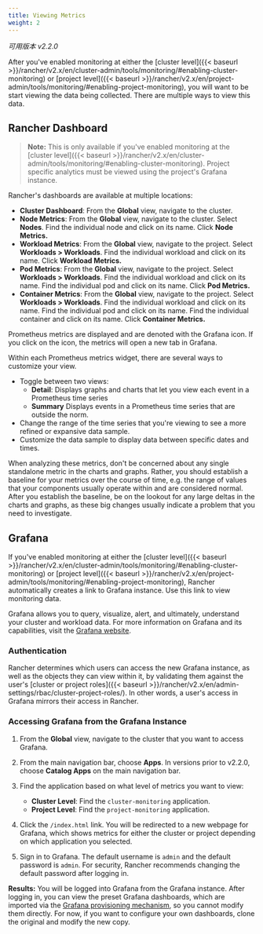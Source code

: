 ```yaml
---
title: Viewing Metrics
weight: 2
---
```


_可用版本 v2.2.0_

After you've enabled monitoring at either the [cluster level]({{< baseurl >}}/rancher/v2.x/en/cluster-admin/tools/monitoring/#enabling-cluster-monitoring) or [project level]({{< baseurl >}}/rancher/v2.x/en/project-admin/tools/monitoring/#enabling-project-monitoring), you will want to be start viewing the data being collected. There are multiple ways to view this data.

## Rancher Dashboard

>**Note:** This is only available if you've enabled monitoring at the [cluster level]({{< baseurl >}}/rancher/v2.x/en/cluster-admin/tools/monitoring/#enabling-cluster-monitoring). Project specific analytics must be viewed using the project's Grafana instance.

Rancher's dashboards are available at multiple locations:

- **Cluster Dashboard**: From the **Global** view, navigate to the cluster.
- **Node Metrics**: From the **Global** view, navigate to the cluster. Select **Nodes**. Find the individual node and click on its name. Click **Node Metrics.**
- **Workload Metrics**: From the **Global** view, navigate to the project. Select **Workloads > Workloads**. Find the individual workload and click on its name. Click **Workload Metrics.**
- **Pod Metrics**: From the **Global** view, navigate to the project. Select **Workloads > Workloads**. Find the individual workload and click on its name. Find the individual pod and click on its name. Click **Pod Metrics.**
- **Container Metrics**: From the **Global** view, navigate to the project. Select **Workloads > Workloads**. Find the individual workload and click on its name. Find the individual pod and click on its name. Find the individual container and click on its name. Click **Container Metrics.**

Prometheus metrics are displayed and are denoted with the Grafana icon. If you click on the icon, the metrics will open a new tab in Grafana.

Within each Prometheus metrics widget, there are several ways to customize your view.

- Toggle between two views:
  - **Detail**: Displays graphs and charts that let you view each event in a Prometheus time series
  - **Summary** Displays events in a Prometheus time series that are outside the norm.
- Change the range of the time series that you're viewing to see a more refined or expansive data sample.
- Customize the data sample to display data between specific dates and times.

When analyzing these metrics, don't be concerned about any single standalone metric in the charts and graphs. Rather, you should establish a baseline for your metrics over the course of time, e.g. the range of values that your components usually operate within and are considered normal. After you establish the baseline, be on the lookout for any large deltas in the charts and graphs, as these big changes usually indicate a problem that you need to investigate.

## Grafana

If you've enabled monitoring at either the [cluster level]({{< baseurl >}}/rancher/v2.x/en/cluster-admin/tools/monitoring/#enabling-cluster-monitoring) or [project level]({{< baseurl >}}/rancher/v2.x/en/project-admin/tools/monitoring/#enabling-project-monitoring), Rancher automatically creates a link to Grafana instance. Use this link to view monitoring data.

Grafana allows you to query, visualize, alert, and ultimately, understand your cluster and workload data. For more information on Grafana and its capabilities, visit the [Grafana website](https://grafana.com/grafana).

### Authentication

Rancher determines which users can access the new Grafana instance, as well as the objects they can view within it, by validating them against the user's [cluster or project roles]({{< baseurl >}}/rancher/v2.x/en/admin-settings/rbac/cluster-project-roles/). In other words, a user's access in Grafana mirrors their access in Rancher.

### Accessing Grafana from the Grafana Instance

1. From the **Global** view, navigate to the cluster that you want to access Grafana.

1. From the main navigation bar, choose **Apps**. In versions prior to v2.2.0, choose **Catalog Apps** on the main navigation bar.

1. Find the application based on what level of metrics you want to view:

   - **Cluster Level**: Find the `cluster-monitoring` application.
   - **Project Level**: Find the `project-monitoring` application.

1. Click the `/index.html` link. You will be redirected to a new webpage for Grafana, which shows metrics for either the cluster or project depending on which application you selected.

1. Sign in to Grafana. The default username is `admin` and the default password is `admin`. For security, Rancher recommends changing the default password after logging in.

**Results:** You will be logged into Grafana from the Grafana instance. After logging in, you can view the preset Grafana dashboards, which are imported via the [Grafana provisioning mechanism](http://docs.grafana.org/administration/provisioning/#dashboards), so you cannot modify them directly. For now, if you want to configure your own dashboards, clone the original and modify the new copy.
